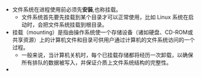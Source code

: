 - 文件系统在进程使用前必须先**安装**,也称挂载。
	- 文件系统首先要先挂载到某个目录才可以正常使用，比如 Linux 系统在启动时，会把文件系统挂载到根目录。
- 挂载（mounting）是指由操作系统使一个存储设备（诸如硬盘、CD-ROM或共享资源）上的计算机文件和目录可供用户通过计算机的文件系统访问的一个过程。
	- 一般来说，当计算机关机时，每个已挂载存储都将经历一次卸载，以确保所有排队的数据被写入，并保证介质上文件系统结构的完整性。
- 
